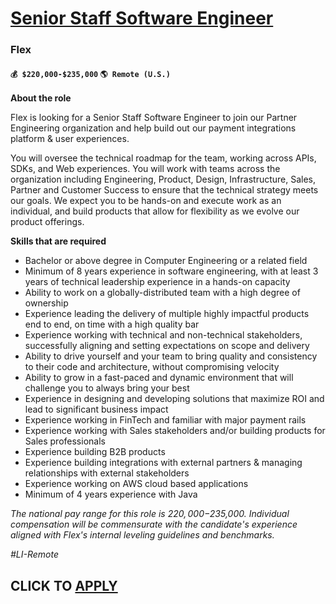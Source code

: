 # [Senior Staff Software Engineer](https://www.remotewlb.com/apply/senior-staff-software-engineer-122557)  
### Flex  
#### `💰 $220,000-$235,000` `🌎 Remote (U.S.)`  

**About the role**

Flex is looking for a Senior Staff Software Engineer to join our Partner Engineering organization and help build out our payment integrations platform & user experiences.

You will oversee the technical roadmap for the team, working across APIs, SDKs, and Web experiences. You will work with teams across the organization including Engineering, Product, Design, Infrastructure, Sales, Partner and Customer Success to ensure that the technical strategy meets our goals. We expect you to be hands-on and execute work as an individual, and build products that allow for flexibility as we evolve our product offerings.

**Skills that are required**

  * Bachelor or above degree in Computer Engineering or a related field
  * Minimum of 8 years experience in software engineering, with at least 3 years of technical leadership experience in a hands-on capacity
  * Ability to work on a globally-distributed team with a high degree of ownership
  * Experience leading the delivery of multiple highly impactful products end to end, on time with a high quality bar
  * Experience working with technical and non-technical stakeholders, successfully aligning and setting expectations on scope and delivery
  * Ability to drive yourself and your team to bring quality and consistency to their code and architecture, without compromising velocity
  * Ability to grow in a fast-paced and dynamic environment that will challenge you to always bring your best
  * Experience in designing and developing solutions that maximize ROI and lead to significant business impact
  * Experience working in FinTech and familiar with major payment rails 
  * Experience working with Sales stakeholders and/or building products for Sales professionals
  * Experience building B2B products
  * Experience building integrations with external partners & managing relationships with external stakeholders
  * Experience working on AWS cloud based applications
  * Minimum of 4 years experience with Java

_The national pay range for this role is $220,000-$235,000. Individual compensation will be commensurate with the candidate's experience aligned with Flex's internal leveling guidelines and benchmarks._

_#LI-Remote_

  
## CLICK TO [APPLY](https://www.remotewlb.com/apply/senior-staff-software-engineer-122557)

